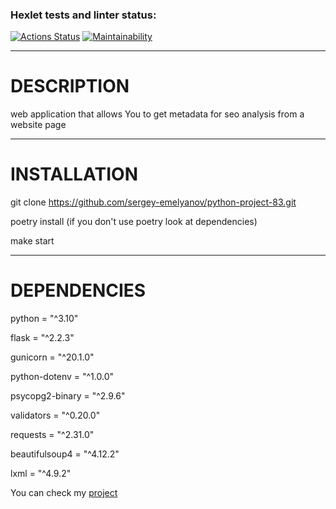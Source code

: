 ### Hexlet tests and linter status:
[![Actions Status](https://github.com/sergey-emelyanov/python-project-83/workflows/hexlet-check/badge.svg)](https://github.com/sergey-emelyanov/python-project-83/actions)
[![Maintainability](https://api.codeclimate.com/v1/badges/60b72b46b15c41f6cd6d/maintainability)](https://codeclimate.com/github/sergey-emelyanov/python-project-83/maintainability)

***
# DESCRIPTION
web application that allows You to get metadata for seo analysis from a website page


***
# INSTALLATION
git clone https://github.com/sergey-emelyanov/python-project-83.git 

poetry install (if you don't use poetry look at dependencies)

make start


***
# DEPENDENCIES
python = "^3.10"

flask = "^2.2.3"

gunicorn = "^20.1.0"

python-dotenv = "^1.0.0"

psycopg2-binary = "^2.9.6"

validators = "^0.20.0"

requests = "^2.31.0"

beautifulsoup4 = "^4.12.2"

lxml = "^4.9.2"

You can check my [project](https://python-project-83-production-b73b.up.railway.app)

